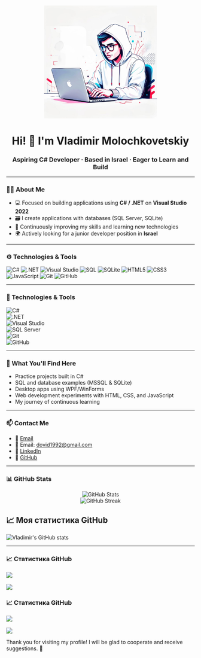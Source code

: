 <div align="center">
  <img src="https://github.com/shankkzn/profile-assets/raw/main/banner1.jpg" alt="Banner 1" width="60%" />
</div>

<h1 align="center">Hi! 👋 I'm Vladimir Molochkovetskiy</h1>

<h3 align="center">
  <strong>Aspiring C# Developer · Based in Israel · Eager to Learn and Build</strong>
</h3>

---

### 👨‍💻 About Me

- 💻 Focused on building applications using **C# / .NET** on **Visual Studio 2022**
- 🗃 I create applications with databases (SQL Server, SQLite)
- 🧠 Continuously improving my skills and learning new technologies
- 🌍 Actively looking for a junior developer position in **Israel**

---

### ⚙️ Technologies & Tools

![C#](https://img.shields.io/badge/-CSharp-239120?style=for-the-badge&logo=c-sharp&logoColor=white)
![.NET](https://img.shields.io/badge/-.NET-512BD4?style=for-the-badge&logo=dotnet&logoColor=white)
![Visual Studio](https://img.shields.io/badge/-VisualStudio-5C2D91?style=for-the-badge&logo=visualstudio&logoColor=white)
![SQL](https://img.shields.io/badge/-SQL-4479A1?style=for-the-badge&logo=MicrosoftSQLServer&logoColor=white)
![SQLite](https://img.shields.io/badge/-SQLite-003B57?style=for-the-badge&logo=sqlite&logoColor=white)
![HTML5](https://img.shields.io/badge/-HTML5-E34F26?style=for-the-badge&logo=html5&logoColor=white)
![CSS3](https://img.shields.io/badge/-CSS3-1572B6?style=for-the-badge&logo=css3&logoColor=white)
![JavaScript](https://img.shields.io/badge/-JavaScript-F7DF1E?style=for-the-badge&logo=javascript&logoColor=black)
![Git](https://img.shields.io/badge/-Git-F05032?style=for-the-badge&logo=git&logoColor=white)
![GitHub](https://img.shields.io/badge/-GitHub-181717?style=for-the-badge&logo=github&logoColor=white)

---

### 🔧 Technologies & Tools

![C#](https://img.shields.io/badge/C%23-239120?style=flat&logo=c-sharp&logoColor=white)  
![.NET](https://img.shields.io/badge/.NET-512BD4?style=flat&logo=dotnet&logoColor=white)  
![Visual Studio](https://img.shields.io/badge/Visual_Studio-5C2D91?style=flat&logo=visual-studio&logoColor=white)  
![SQL Server](https://img.shields.io/badge/SQL_Server-CC2927?style=flat&logo=microsoft-sql-server&logoColor=white)  
![Git](https://img.shields.io/badge/Git-F05032?style=flat&logo=git&logoColor=white)  
![GitHub](https://img.shields.io/badge/GitHub-181717?style=flat&logo=github&logoColor=white)

---

### 📁 What You'll Find Here

- Practice projects built in C#
- SQL and database examples (MSSQL & SQLite)
- Desktop apps using WPF/WinForms
- Web development experiments with HTML, CSS, and JavaScript
- My journey of continuous learning

---

### 📫 Contact Me

- 📧 [Email](mailto:dovid1992@gmail.com)
- 📧 Email: dovid1992@gmail.com
- 💼 [LinkedIn](https://www.linkedin.com/in/vladimir-molochkovetsky-67670aab)   
- 📄 [GitHub](https://github.com/VladimirMolochkovetskiy/resume/raw/main/Resume_Vladimir_Molochkovetskiy.pdf)

---

### 📊 GitHub Stats

<p align="center">
  <img src="https://github-readme-stats.vercel.app/api?username=shankkzn&show_icons=true&theme=tokyonight" alt="GitHub Stats" />
  <br />
  <img src="https://github-readme-streak-stats.herokuapp.com/?user=shankkzn&theme=tokyonight" alt="GitHub Streak" />
</p>

## 📈 Моя статистика GitHub

![Vladimir's GitHub stats](https://github-readme-stats.vercel.app/api?username=shankkzn&show_icons=true&theme=radical)

---


### 📈 Статистика GitHub

<p>
  <img align="center" src="https://github-readme-stats.vercel.app/api?username=shankkzn&show_icons=true&theme=radical&hide=stars" />
</p>
<p>
  <img align="center" src="https://github-readme-stats.vercel.app/api/top-langs/?username=shankkzn&layout=compact&theme=radical" />
</p>

### 📈 Статистика GitHub

<p>
  <img align="center" src="https://github-readme-stats.vercel.app/api?username=shankkzn&show_icons=true&theme=radical&hide=stars" />
</p>
<p>
  <img align="center" src="https://github-readme-stats.vercel.app/api/top-langs/?username=shankkzn&layout=compact&theme=radical" />
</p>

Thank you for visiting my profile! I will be glad to cooperate and receive suggestions. 🚀
